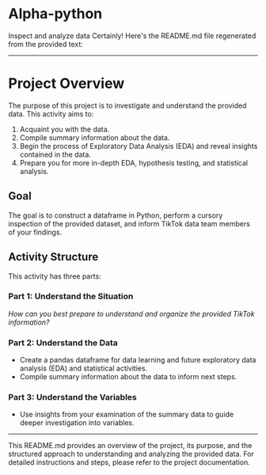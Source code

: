 # Alpha-python
Inspect and analyze data
Certainly! Here's the README.md file regenerated from the provided text:

---

# Project Overview

The purpose of this project is to investigate and understand the provided data. This activity aims to:

1. Acquaint you with the data.
2. Compile summary information about the data.
3. Begin the process of Exploratory Data Analysis (EDA) and reveal insights contained in the data.
4. Prepare you for more in-depth EDA, hypothesis testing, and statistical analysis.

## Goal

The goal is to construct a dataframe in Python, perform a cursory inspection of the provided dataset, and inform TikTok data team members of your findings.

## Activity Structure

This activity has three parts:

### Part 1: Understand the Situation

*How can you best prepare to understand and organize the provided TikTok information?*

### Part 2: Understand the Data

- Create a pandas dataframe for data learning and future exploratory data analysis (EDA) and statistical activities.
- Compile summary information about the data to inform next steps.

### Part 3: Understand the Variables

- Use insights from your examination of the summary data to guide deeper investigation into variables.

---

This README.md provides an overview of the project, its purpose, and the structured approach to understanding and analyzing the provided data. For detailed instructions and steps, please refer to the project documentation.
